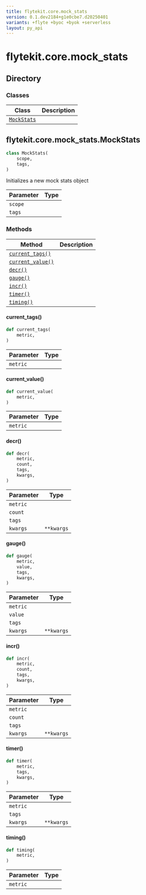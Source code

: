```yaml
---
title: flytekit.core.mock_stats
version: 0.1.dev2184+g1e0cbe7.d20250401
variants: +flyte +byoc +byok +serverless
layout: py_api
---
```


# flytekit.core.mock_stats

## Directory

### Classes

| Class | Description |
|-|-|
| [`MockStats`](.././flytekit.core.mock_stats#flytekitcoremock_statsmockstats) |  |

## flytekit.core.mock_stats.MockStats

```python
class MockStats(
    scope,
    tags,
)
```
Initializes a new mock stats object


| Parameter | Type |
|-|-|
| `scope` |  |
| `tags` |  |

### Methods

| Method | Description |
|-|-|
| [`current_tags()`](#current_tags) |  |
| [`current_value()`](#current_value) |  |
| [`decr()`](#decr) |  |
| [`gauge()`](#gauge) |  |
| [`incr()`](#incr) |  |
| [`timer()`](#timer) |  |
| [`timing()`](#timing) |  |


#### current_tags()

```python
def current_tags(
    metric,
)
```
| Parameter | Type |
|-|-|
| `metric` |  |

#### current_value()

```python
def current_value(
    metric,
)
```
| Parameter | Type |
|-|-|
| `metric` |  |

#### decr()

```python
def decr(
    metric,
    count,
    tags,
    kwargs,
)
```
| Parameter | Type |
|-|-|
| `metric` |  |
| `count` |  |
| `tags` |  |
| `kwargs` | ``**kwargs`` |

#### gauge()

```python
def gauge(
    metric,
    value,
    tags,
    kwargs,
)
```
| Parameter | Type |
|-|-|
| `metric` |  |
| `value` |  |
| `tags` |  |
| `kwargs` | ``**kwargs`` |

#### incr()

```python
def incr(
    metric,
    count,
    tags,
    kwargs,
)
```
| Parameter | Type |
|-|-|
| `metric` |  |
| `count` |  |
| `tags` |  |
| `kwargs` | ``**kwargs`` |

#### timer()

```python
def timer(
    metric,
    tags,
    kwargs,
)
```
| Parameter | Type |
|-|-|
| `metric` |  |
| `tags` |  |
| `kwargs` | ``**kwargs`` |

#### timing()

```python
def timing(
    metric,
)
```
| Parameter | Type |
|-|-|
| `metric` |  |

